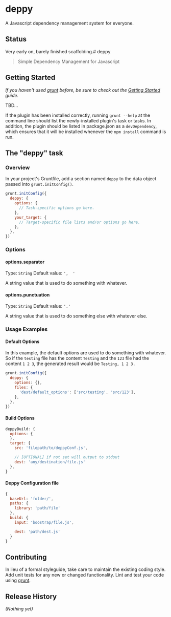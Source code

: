 # deppy

A Javascript dependency management system for everyone.

## Status

Very early on, barely finished scaffolding.# deppy

> Simple Dependency Management for Javascript

## Getting Started
_If you haven't used [grunt][] before, be sure to check out the [Getting Started][] guide._

TBD...

If the plugin has been installed correctly, running `grunt --help` at the command line should list the newly-installed plugin's task or tasks. In addition, the plugin should be listed in package.json as a `devDependency`, which ensures that it will be installed whenever the `npm install` command is run.

[grunt]: http://gruntjs.com/
[Getting Started]: https://github.com/gruntjs/grunt/wiki/Getting-started
[package.json]: https://npmjs.org/doc/json.html

## The "deppy" task

### Overview
In your project's Gruntfile, add a section named `deppy` to the data object passed into `grunt.initConfig()`.

```js
grunt.initConfig({
  deppy: {
    options: {
      // Task-specific options go here.
    },
    your_target: {
      // Target-specific file lists and/or options go here.
    },
  },
})
```

### Options

#### options.separator
Type: `String`
Default value: `',  '`

A string value that is used to do something with whatever.

#### options.punctuation
Type: `String`
Default value: `'.'`

A string value that is used to do something else with whatever else.

### Usage Examples

#### Default Options
In this example, the default options are used to do something with whatever. So if the `testing` file has the content `Testing` and the `123` file had the content `1 2 3`, the generated result would be `Testing, 1 2 3.`

```js
grunt.initConfig({
  deppy: {
    options: {},
    files: {
      'dest/default_options': ['src/testing', 'src/123'],
    },
  },
})
```

#### Build Options

```js
deppyBuild: {
  options: {
  },
  target: {
    src: 'filepath/to/deppyConf.js',

    // [OPTIONAL] if not set will output to stdout
    dest: 'any/destination/file.js'
  },
}
```

#### Deppy Configuration file

```js
{
  baseUrl: 'folder/',
  paths: {
    library: 'path/file'
  },
  build: {
    input: 'boostrap/file.js',

    dest: 'path/dest.js'
  }
}
```


## Contributing
In lieu of a formal styleguide, take care to maintain the existing coding style. Add unit tests for any new or changed functionality. Lint and test your code using [grunt][].

## Release History
_(Nothing yet)_

